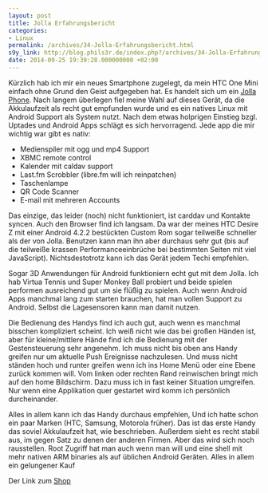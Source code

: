 ```yaml
---
layout: post
title: Jolla Erfahrungsbericht
categories:
- Linux
permalink: /archives/34-Jolla-Erfahrungsbericht.html
s9y_link: http://blog.phils3r.de/index.php?/archives/34-Jolla-Erfahrungsbericht.html
date: 2014-09-25 19:39:28.000000000 +02:00
---
```

Kürzlich hab ich mir ein neues Smartphone zugelegt, da mein HTC One Mini einfach ohne Grund den Geist aufgegeben hat. Es handelt sich um ein [Jolla Phone](http://jolla.com/). Nach langem überlegen fiel meine Wahl auf dieses Gerät, da die Akkulaufzeit als recht gut empfunden wurde und es ein natives Linux mit Android Support als System nutzt. Nach dem etwas holprigen Einstieg bzgl. Uptades und Android Apps schlägt es sich hervorragend. Jede app die mir wichtig war gibt es nativ:


* Medienspiler mit ogg und mp4 Support
* XBMC remote control
* Kalender mit caldav support
* Last.fm Scrobbler (libre.fm will ich reinpatchen)
* Taschenlampe
* QR Code Scanner
* E-mail mit mehreren Accounts

Das einzige, das leider (noch) nicht funktioniert, ist carddav und Kontakte syncen. Auch den Browser find ich langsam. Da war der meines HTC Desire Z mit einer Android 4.2.2 bestückten Custom Rom sogar teilweiße schneller als der von Jolla. Benutzen kann man ihn aber durchaus sehr gut (bis auf die teilweiße krassen Performanceeinbrüche bei bestimmten Seiten mit viel JavaScript). Nichtsdestotrotz kann ich das Gerät jedem Techi empfehlen.

Sogar 3D Anwendungen für Android funktioniern echt gut mit dem Jolla. Ich hab Virtua Tennis und Super Monkey Ball probiert und beide spielen performen ausreichend gut um sie flüßig zu spielen. Auch wenn Android Apps manchmal lang zum starten brauchen, hat man vollen Support zu Android. Selbst die Lagesensoren kann man damit nutzen.

Die Bedienung des Handys find ich auch gut, auch wenn es manchmal bisschen kompliziert scheint. Ich weiß nicht wie das bei großen Händen ist, aber für kleine/mittlere Hände find ich die Bedienung mit der Gestensteuerung sehr angenehm. Ich muss nicht bis oben ans Handy greifen nur um aktuelle Push Ereignisse nachzulesen. Und muss nicht ständen hoch und runter greifen wenn ich ins Home Menü oder eine Ebene zurück kommen will. Vom linken oder rechten Rand reinwischen bringt mich auf den home Bildschirm. Dazu muss ich in fast keiner Situation umgreifen. Nur wenn eine Applikation quer gestartet wird komm ich persönlich durcheinander.

Alles in allem kann ich das Handy durchaus empfehlen, Und ich hatte schon ein paar Marken (HTC, Samsung, Motorola früher). Das ist das erste Handy das soviel Akkulaufzeit hat, wie beschrieben. Außerdem sieht es recht stabil aus, im gegen Satz zu denen der anderen Firmen. Aber das wird sich noch rausstellen. Root Zugriff hat man auch wenn man will und eine shell mit mehr nativen ARM binaries als auf üblichen Android Geräten. Alles in allem ein gelungener Kauf

Der Link zum [Shop](http://shop.jolla.com/eu_en/cat-jolla/jolla-1.html/)
